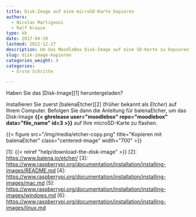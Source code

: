 ```yaml
---
title: Disk-Image auf eine microSD-Karte kopieren
authors:
  - Nicolas Martignoni
  - Ralf Krause
type: kb
date: 2017-04-20
lastmod: 2022-12-27
description: Um das MoodleBox Disk-Image auf eine SD-Karte zu kopieren, folgen Sie diese Anweisungen.
slug: disk-image-kopieren
categories_weight: 4
categories:
  - Erste Schritte

---
```

Haben Sie das [Disk-Image][1] heruntergeladen?

Installieren Sie zuerst [balenaEtcher][2] (früher bekannt als _Etcher_) auf Ihrem Computer. Befolgen Sie dann die Anleitung für balenaEtcher, um das Disk-Image __{{< ghrelease user="moodlebox" repo="moodlebox" data="file_name" id=3 >}}__ auf Ihre microSD-Karte zu flashen.

{{< figure src="/img/media/etcher-copy.png" title="Kopieren mit balenaEtcher" class="centered-image" width="700" >}}

<!--
### Für Experten

Falls Sie es als Experte bevorzugen, zum Flashen der microSD-Karte einige Befehlszeilen ins Terminal einzugeben, geht dies auch. Extrahieren Sie die heruntergeladene Datei __{{< ghrelease user="moodlebox" repo="moodlebox" data="file_name" id=3 >}}__ und folgen Sie dann den [Anweisungen][3], um das Disk-Image __moodlebox-{{< ghrelease user="moodlebox" repo="moodlebox" data="version" >}}.img__ auf Ihre microSD-Karte zu kopieren.

  * [Anleitung für macOS][4]
  * [Anleitung für Windows][5]
  * [Anleitung für Linux][6]

 -->

 [1]: {{< relref "help/download-the-disk-image" >}}
 [2]: https://www.balena.io/etcher/
 [3]: https://www.raspberrypi.org/documentation/installation/installing-images/README.md
 [4]: https://www.raspberrypi.org/documentation/installation/installing-images/mac.md
 [5]: https://www.raspberrypi.org/documentation/installation/installing-images/windows.md
 [6]: https://www.raspberrypi.org/documentation/installation/installing-images/linux.md

